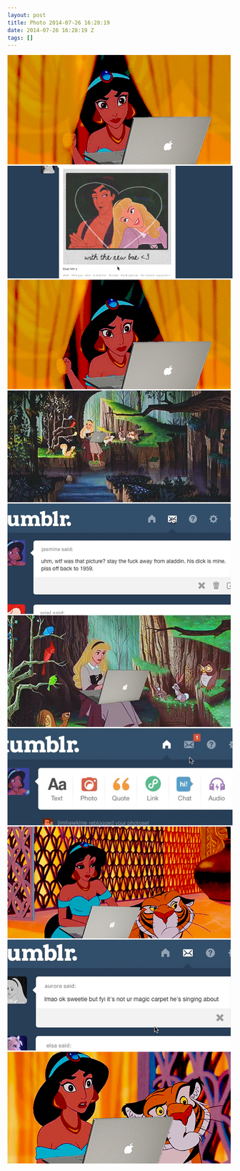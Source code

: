 ```yaml
---
layout: post
title: Photo 2014-07-26 16:28:19
date: 2014-07-26 16:28:19 Z
tags: []
---
```

![](/media/2014/07/92929183646_0.gif)
![](/media/2014/07/92929183646_1.gif)
![](/media/2014/07/92929183646_2.gif)
![](/media/2014/07/92929183646_3.gif)
![](/media/2014/07/92929183646_4.gif)
![](/media/2014/07/92929183646_5.gif)
![](/media/2014/07/92929183646_6.gif)
![](/media/2014/07/92929183646_7.gif)
![](/media/2014/07/92929183646_8.gif)
![](/media/2014/07/92929183646_9.gif)
